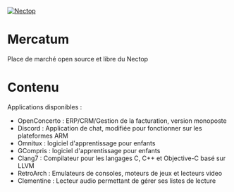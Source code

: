 [![Nectop](https://img.shields.io/badge/Acheter-Un%20Nectop-green.svg)](https://nectrium.com)

# Mercatum
Place de marché open source et libre du Nectop

# Contenu

Applications disponibles :

- OpenConcerto : ERP/CRM/Gestion de la facturation, version monoposte
- Discord : Application de chat, modifiée pour fonctionner sur les plateformes ARM
- Omnitux : logiciel d'apprentissage pour enfants
- GCompris : logiciel d'apprentissage pour enfants
- Clang7 : Compilateur pour les langages C, C++ et Objective-C basé sur LLVM
- RetroArch : Emulateurs de consoles, moteurs de jeux et lecteurs video
- Clementine : Lecteur audio permettant de gérer ses listes de lecture